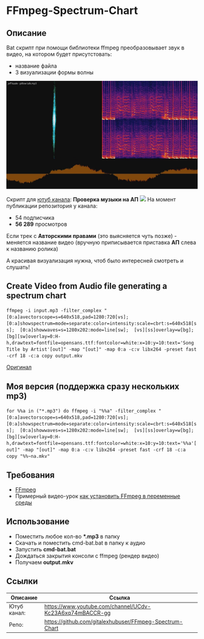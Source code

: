 # FFmpeg-Spectrum-Chart

## Описание
Bat скрипт при помощи библиотеки ffmpeg преобразовывает звук в видео, на котором будет присутстовать:
- название файла
- 3 визуализации формы волны

[![Пример](Img/vlc_2018-07-14_03-14-06.jpg)](https://youtu.be/XsqoKeLr3eY)

Скрипт для [ютуб канала](https://www.youtube.com/channel/UCdv-Kc23A6xq74mBACCR-gg): __Проверка музыки на АП__
![](https://i.imgur.com/jAgMNxZ.png)
На момент публикации репозитория у канала:
- 54 подписчика
- __56 289__ просмотров

Если трек с __Авторскими правами__ (это выясняется чуть позже) - меняется название видео (вручную приписывается приставка __АП__ слева к названию ролика)

А красивая визуализация нужна, чтоб было интересней смотреть и слушать!

## Create Video from Audio file generating a spectrum chart
``
ffmpeg -i input.mp3 -filter_complex "[0:a]avectorscope=s=640x518,pad=1280:720[vs];  [0:a]showspectrum=mode=separate:color=intensity:scale=cbrt:s=640x518[ss];  [0:a]showwaves=s=1280x202:mode=line[sw];  [vs][ss]overlay=w[bg];  [bg][sw]overlay=0:H-h,drawtext=fontfile=opensans.ttf:fontcolor=white:x=10:y=10:text='Song Title by Artist'[out]" -map "[out]" -map 0:a -c:v libx264 -preset fast -crf 18 -c:a copy output.mkv
``

[Оригинал](https://github.com/gitrust/ffmpeg-scripts/tree/master/createvideofromaudio)

## Моя версия (поддержка сразу нескольких mp3)
``
for %%a in ("*.mp3") do ffmpeg -i "%%a" -filter_complex "[0:a]avectorscope=s=640x518,pad=1280:720[vs];  [0:a]showspectrum=mode=separate:color=intensity:scale=cbrt:s=640x518[ss];  [0:a]showwaves=s=1280x202:mode=line[sw];  [vs][ss]overlay=w[bg];  [bg][sw]overlay=0:H-h,drawtext=fontfile=opensans.ttf:fontcolor=white:x=10:y=10:text='%%a'[out]" -map "[out]" -map 0:a -c:v libx264 -preset fast -crf 18 -c:a copy "%%~na.mkv"
``

## Требования
- [FFmpeg](https://ffmpeg.org/download.html#build-windows)
- Примерный видео-урок [как установить FFmpeg в переменные среды](https://youtu.be/ZrZFDlj253U)

## Использование
- Поместить любое кол-во __*.mp3__ в папку
- Скачать и поместить cmd-bat.bat в папку к аудио
- Запустить __cmd-bat.bat__
- Дождаться закрытия консоли с ffmpeg (рендер видео)
- Получаем __output.mkv__

## Ссылки
| Описание | Ссылка |
| ------ | ------ |
Ютуб канал:| https://www.youtube.com/channel/UCdv-Kc23A6xq74mBACCR-gg
Репо: | https://github.com/gitalexhubuser/FFmpeg-Spectrum-Chart

